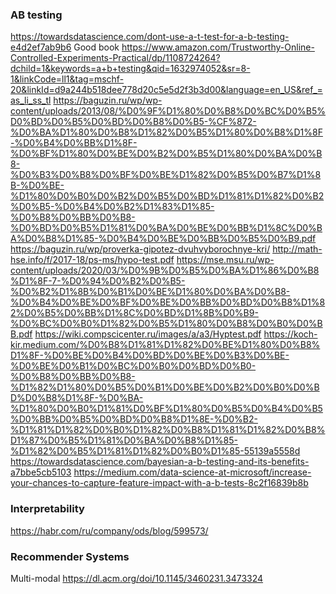 ### AB testing
https://towardsdatascience.com/dont-use-a-t-test-for-a-b-testing-e4d2ef7ab9b6
Good book https://www.amazon.com/Trustworthy-Online-Controlled-Experiments-Practical/dp/1108724264?dchild=1&keywords=a+b+testing&qid=1632974052&sr=8-1&linkCode=ll1&tag=mschf-20&linkId=d9a244b518dee778d20c5e5d2f3b3d00&language=en_US&ref_=as_li_ss_tl
https://baguzin.ru/wp/wp-content/uploads/2013/08/%D0%9F%D1%80%D0%B8%D0%BC%D0%B5%D0%BD%D0%B5%D0%BD%D0%B8%D0%B5-%CF%872-%D0%BA%D1%80%D0%B8%D1%82%D0%B5%D1%80%D0%B8%D1%8F-%D0%B4%D0%BB%D1%8F-%D0%BF%D1%80%D0%BE%D0%B2%D0%B5%D1%80%D0%BA%D0%B8-%D0%B3%D0%B8%D0%BF%D0%BE%D1%82%D0%B5%D0%B7%D1%8B-%D0%BE-%D1%80%D0%B0%D0%B2%D0%B5%D0%BD%D1%81%D1%82%D0%B2%D0%B5-%D0%B4%D0%B2%D1%83%D1%85-%D0%B8%D0%BB%D0%B8-%D0%BD%D0%B5%D1%81%D0%BA%D0%BE%D0%BB%D1%8C%D0%BA%D0%B8%D1%85-%D0%B4%D0%BE%D0%BB%D0%B5%D0%B9.pdf
https://baguzin.ru/wp/proverka-gipotez-dvuhvyborochnye-kri/
http://math-hse.info/f/2017-18/ps-ms/hypo-test.pdf
https://mse.msu.ru/wp-content/uploads/2020/03/%D0%9B%D0%B5%D0%BA%D1%86%D0%B8%D1%8F-7-%D0%94%D0%B2%D0%B5-%D0%B2%D1%8B%D0%B1%D0%BE%D1%80%D0%BA%D0%B8-%D0%B4%D0%BE%D0%BF%D0%BE%D0%BB%D0%BD%D0%B8%D1%82%D0%B5%D0%BB%D1%8C%D0%BD%D1%8B%D0%B9-%D0%BC%D0%B0%D1%82%D0%B5%D1%80%D0%B8%D0%B0%D0%BB.pdf
https://wiki.compscicenter.ru/images/a/a3/Hyptest.pdf
https://koch-kir.medium.com/%D0%B8%D1%81%D1%82%D0%BE%D1%80%D0%B8%D1%8F-%D0%BE%D0%B4%D0%BD%D0%BE%D0%B3%D0%BE-%D0%BE%D0%B1%D0%BC%D0%B0%D0%BD%D0%B0-%D0%B8%D0%BB%D0%B8-%D1%82%D1%80%D0%B5%D0%B1%D0%BE%D0%B2%D0%B0%D0%BD%D0%B8%D1%8F-%D0%BA-%D1%80%D0%B0%D1%81%D0%BF%D1%80%D0%B5%D0%B4%D0%B5%D0%BB%D0%B5%D0%BD%D0%B8%D1%8E-%D0%B2-%D1%81%D1%82%D0%B0%D1%82%D0%B8%D1%81%D1%82%D0%B8%D1%87%D0%B5%D1%81%D0%BA%D0%B8%D1%85-%D1%82%D0%B5%D1%81%D1%82%D0%B0%D1%85-55139a5558d
https://towardsdatascience.com/bayesian-a-b-testing-and-its-benefits-a7bbe5cb5103
https://medium.com/data-science-at-microsoft/increase-your-chances-to-capture-feature-impact-with-a-b-tests-8c2f16839b8b

### Interpretability
https://habr.com/ru/company/ods/blog/599573/


### Recommender Systems
Multi-modal https://dl.acm.org/doi/10.1145/3460231.3473324
